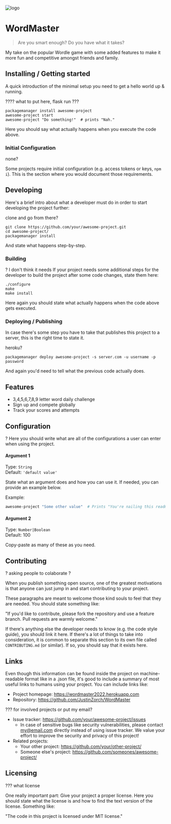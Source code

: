 ![logo](https://user-images.githubusercontent.com/92835545/157566997-cd65c0c3-cb33-4fbe-a6e4-ebf815e28fc8.svg)

# WordMaster
> Are you smart enough? Do you have what it takes?

My take on the popular Wordle game with some added features to make it more fun and competitive amongst friends and family. 

## Installing / Getting started

A quick introduction of the minimal setup you need to get a hello world up &
running.


???? what to put here, flask run ???
```shell
packagemanager install awesome-project
awesome-project start
awesome-project "Do something!"  # prints "Nah."
```

Here you should say what actually happens when you execute the code above.

### Initial Configuration

none? 

Some projects require initial configuration (e.g. access tokens or keys, `npm i`).
This is the section where you would document those requirements.

## Developing

Here's a brief intro about what a developer must do in order to start developing
the project further:

clone and go from there?
```shell
git clone https://github.com/your/awesome-project.git
cd awesome-project/
packagemanager install
```

And state what happens step-by-step.

### Building
? I don't think it needs
If your project needs some additional steps for the developer to build the
project after some code changes, state them here:

```shell
./configure
make
make install
```

Here again you should state what actually happens when the code above gets
executed.

### Deploying / Publishing

In case there's some step you have to take that publishes this project to a
server, this is the right time to state it.

heroku?

```shell
packagemanager deploy awesome-project -s server.com -u username -p password
```

And again you'd need to tell what the previous code actually does.

## Features


* 3,4,5,6,7,8,9 letter word daily challenge
* Sign up and compete globally
* Track your scores and attempts

## Configuration

?
Here you should write what are all of the configurations a user can enter when
using the project.

#### Argument 1
Type: `String`  
Default: `'default value'`

State what an argument does and how you can use it. If needed, you can provide
an example below.

Example:
```bash
awesome-project "Some other value"  # Prints "You're nailing this readme!"
```

#### Argument 2
Type: `Number|Boolean`  
Default: 100

Copy-paste as many of these as you need.

## Contributing

? asking people to colaborate ?

When you publish something open source, one of the greatest motivations is that
anyone can just jump in and start contributing to your project.

These paragraphs are meant to welcome those kind souls to feel that they are
needed. You should state something like:

"If you'd like to contribute, please fork the repository and use a feature
branch. Pull requests are warmly welcome."

If there's anything else the developer needs to know (e.g. the code style
guide), you should link it here. If there's a lot of things to take into
consideration, it is common to separate this section to its own file called
`CONTRIBUTING.md` (or similar). If so, you should say that it exists here.

## Links

Even though this information can be found inside the project on machine-readable
format like in a .json file, it's good to include a summary of most useful
links to humans using your project. You can include links like:

- Project homepage: https://wordmaster2022.herokuapp.com
- Repository: https://github.com/JustinZorch/WordMaster

??? for involved projects or put my email?
- Issue tracker: https://github.com/your/awesome-project/issues
  - In case of sensitive bugs like security vulnerabilities, please contact
    my@email.com directly instead of using issue tracker. We value your effort
    to improve the security and privacy of this project!
- Related projects:
  - Your other project: https://github.com/your/other-project/
  - Someone else's project: https://github.com/someones/awesome-project/


## Licensing

??? what license

One really important part: Give your project a proper license. Here you should
state what the license is and how to find the text version of the license.
Something like:

"The code in this project is licensed under MIT license."

